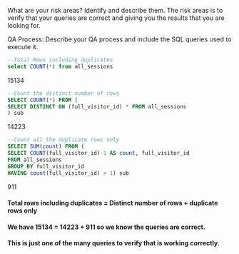 What are your risk areas? Identify and describe them.
The risk areas is to verify that your queries are correct and giving you the results that you are looking for.


QA Process:
Describe your QA process and include the SQL queries used to execute it.

```SQL
--Total Rows including duplicates
select COUNT(*) from all_sessions
```
15134

```SQL
--Count the distinct number of rows
SELECT COUNT(*) FROM (
SELECT DISTINCT ON (full_visitor_id) * FROM all_sessions
) sub
```
14223

```SQL
--Count all the duplicate rows only
SELECT SUM(count) FROM (
SELECT COUNT(full_visitor_id)-1 AS count, full_visitor_id 
FROM all_sessions
GROUP BY full_visitor_id
HAVING count(full_visitor_id) > 1) sub
```
911
#### Total rows including duplicates = Distinct number of rows + duplicate rows only
#### We have 15134 = 14223 + 911 so we know the queries are correct.
#### This is just one of the many queries to verify that is working correctly.